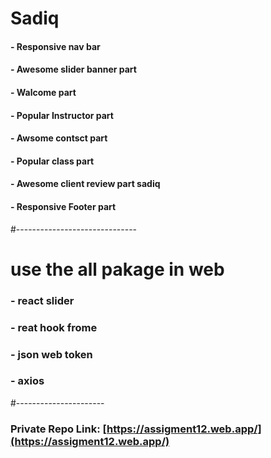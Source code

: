 # Sadiq
#### - Responsive nav bar 
#### - Awesome slider banner part
#### - Walcome part
#### - Popular Instructor part
#### - Awsome contsct part
#### - Popular class part
#### - Awesome client review part sadiq
#### - Responsive Footer part

#------------------------------

# use the all pakage in web
### - react slider
### - reat hook frome
### - json web token
### - axios

#----------------------

### Private Repo Link: [https://assigment12.web.app/](https://assigment12.web.app/)